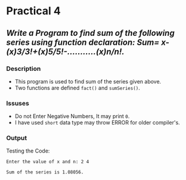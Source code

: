 
# Practical 4
## _Write a Program to find sum of the following series using function declaration: Sum= x-(x)3/3!+(x)5/5!-………..(x)n/n!._

### Description
- This program is used to find sum of the series given above.
- Two functions are defined `fact()` and `sumSeries()`. 
 
### Issuses
- Do not Enter Negative Numbers, It may print `0`.
- I have used `short` data type may throw ERROR for older compiler's.

### Output
Testing the Code:
```
Enter the value of x and n: 2 4

Sum of the series is 1.08056.
```